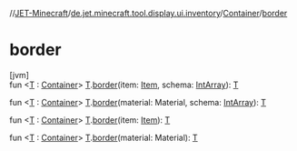 //[JET-Minecraft](../../../index.md)/[de.jet.minecraft.tool.display.ui.inventory](../index.md)/[Container](index.md)/[border](border.md)

# border

[jvm]\
fun &lt;[T](border.md) : [Container](index.md)&gt; [T](border.md).[border](border.md)(item: [Item](../../de.jet.minecraft.tool.display.item/-item/index.md), schema: [IntArray](https://kotlinlang.org/api/latest/jvm/stdlib/kotlin/-int-array/index.html)): [T](border.md)

fun &lt;[T](border.md) : [Container](index.md)&gt; [T](border.md).[border](border.md)(material: Material, schema: [IntArray](https://kotlinlang.org/api/latest/jvm/stdlib/kotlin/-int-array/index.html)): [T](border.md)

fun &lt;[T](border.md) : [Container](index.md)&gt; [T](border.md).[border](border.md)(item: [Item](../../de.jet.minecraft.tool.display.item/-item/index.md)): [T](border.md)

fun &lt;[T](border.md) : [Container](index.md)&gt; [T](border.md).[border](border.md)(material: Material): [T](border.md)

